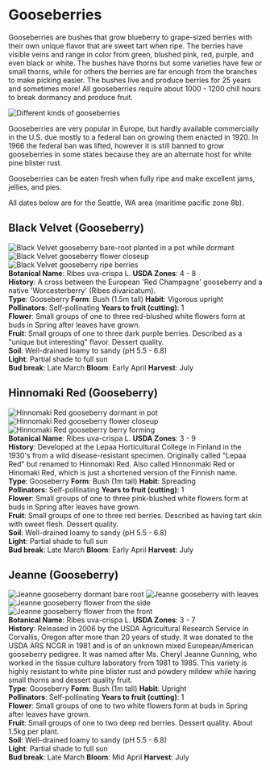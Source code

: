 # Gooseberries

Gooseberries are bushes that grow blueberry to grape-sized berries with their own unique flavor that are sweet tart when ripe. The berries have visible veins and range in color from green, blushed pink, red, purple, and even black or white. The bushes have thorns but some varieties have few or small thorns, while for others the berries are far enough from the branches to make picking easier. The bushes live and produce berries for 25 years and sometimes more! All gooseberries require about 1000 - 1200 chill hours to break dormancy and produce fruit.

![Different kinds of gooseberries](./gooseberry-varieties.jpg)

Gooseberries are very popular in Europe, but hardly available commercially in the U.S. due mostly to a federal ban on growing them enacted in 1920. In 1966 the federal ban was lifted, however it is still banned to grow gooseberries in some states because they are an alternate host for white pine blister rust.

Gooseberries can be eaten fresh when fully ripe and make excellent jams, jellies, and pies.

All dates below are for the Seattle, WA area (maritime pacific zone 8b).

## Black Velvet (Gooseberry)

<div class="strip">
  <img src="./black-velvet-gooseberry-dormant-in-pot.jpg" title="Black Velvet gooseberry bare-root planted in a pot while dormant"/>
  <img src="/2016/04/20/ribes-flower-comparison/black-velvet-gooseberry-flower.jpg" title="Black Velvet gooseberry flower closeup"/>
  <img src="./black-velvet-gooseberry-berries.jpg" title="Black Velvet gooseberry ripe berries"/>
</div>

<div class="plantInfo">
  <div class="row">
    <span class="column">
      <strong>Botanical Name</strong>: Ribes uva-crispa L.
    </span>
    <span class="column">
      <strong>USDA Zones</strong>: 4 - 8
    </span>
  </div>
  <div class="row">
    <span class="column">
      <strong>History</strong>: A cross between the European 'Red Champagne' gooseberry and a native 'Worcesterberry' (Ribes divaricatum).
    </span>
  </div>
  <div class="row">
    <span class="column">
      <strong>Type</strong>: Gooseberry
    </span>
    <span class="column">
      <strong>Form</strong>: Bush (1.5m tall)
    </span>
    <span class="column">
      <strong>Habit</strong>: Vigorous upright
    </span>
  </div>
  <div class="row">
    <span class="column">
      <strong>Pollinators</strong>: Self-pollinating
    </span>
    <span class="column">
      <strong>Years to fruit (cutting)</strong>: 1
    </span>
  </div>
  <div class="row">
    <span class="column">
      <strong>Flower</strong>: Small groups of one to three red-blushed white flowers form at buds in Spring after leaves have grown.
    </span>
  </div>
  <div class="row">
    <span class="column">
      <strong>Fruit</strong>: Small groups of one to three dark purple berries. Described as a "unique but interesting" flavor. Dessert quality.
    </span>
  </div>
  <div class="row">
    <span class="column">
      <strong>Soil</strong>: Well-drained loamy to sandy (pH 5.5 - 6.8)
    </span>
  </div>
  <div class="row">
    <span class="column">
      <strong>Light</strong>: Partial shade to full sun
    </span>
  </div>
  <div class="row">
    <span class="column">
      <strong>Bud break</strong>: Late March
    </span>
    <span class="column">
      <strong>Bloom</strong>: Early April
    </span>
    <span class="column">
      <strong>Harvest</strong>: July
    </span>
  </div>
</div>

## Hinnomaki Red (Gooseberry)

<div class="strip">
  <img src="./hinnomaki-red-gooseberry-dormant-in-pot.jpg" title="Hinnomaki Red gooseberry dormant in pot"/>
  <img src="/2016/04/20/ribes-flower-comparison/hinnomaki-red-gooseberry-flower.jpg" title="Hinnomaki Red gooseberry flower closeup"/>
  <img src="./hinnomaki-red-gooseberry-berry-forming.jpg" title="Hinnomaki Red gooseberry berry forming"/>
</div>

<div class="plantInfo">
  <div class="row">
    <span class="column">
      <strong>Botanical Name</strong>: Ribes uva-crispa L.
    </span>
    <span class="column">
      <strong>USDA Zones</strong>: 3 - 9
    </span>
  </div>
  <div class="row">
    <span class="column">
      <strong>History</strong>: Developed at the Lepaa Horticultural College in Finland in the 1930's from a wild disease-resistant specimen. Originally called "Lepaa Red" but renamed to Hinnomaki Red. Also called Hinnonmaki Red or Hinomaki Red, which is just a shortened version of the Finnish name.
    </span>
  </div>
  <div class="row">
    <span class="column">
      <strong>Type</strong>: Gooseberry
    </span>
    <span class="column">
      <strong>Form</strong>: Bush (1m tall)
    </span>
    <span class="column">
      <strong>Habit</strong>: Spreading
    </span>
  </div>
  <div class="row">
    <span class="column">
      <strong>Pollinators</strong>: Self-pollinating
    </span>
    <span class="column">
      <strong>Years to fruit (cutting)</strong>: 1
    </span>
  </div>
  <div class="row">
    <span class="column">
      <strong>Flower</strong>: Small groups of one to three pink-blushed white flowers form at buds in Spring after leaves have grown.
    </span>
  </div>
  <div class="row">
    <span class="column">
      <strong>Fruit</strong>: Small groups of one to three red berries. Described as having tart skin with sweet flesh. Dessert quality.
    </span>
  </div>
  <div class="row">
    <span class="column">
      <strong>Soil</strong>: Well-drained loamy to sandy (pH 5.5 - 6.8)
    </span>
  </div>
  <div class="row">
    <span class="column">
      <strong>Light</strong>: Partial shade to full sun
    </span>
  </div>
  <div class="row">
    <span class="column">
      <strong>Bud break</strong>: Late March
    </span>
    <span class="column">
      <strong>Bloom</strong>: Early April
    </span>
    <span class="column">
      <strong>Harvest</strong>: July
    </span>
  </div>
</div>

## Jeanne (Gooseberry)

<div class="strip">
  <img src="./jeanne-gooseberry-dormant-bare-root.jpg" title="Jeanne gooseberry dormant bare root"/>
  <img src="./jeanne-gooseberry-leaves.jpg" title="Jeanne gooseberry with leaves"/>
  <img src="./jeanne-gooseberry-flower-lateral.jpg" title="Jeanne gooseberry flower from the side"/>
  <img src="./jeanne-gooseberry-flower-center.jpg" title="Jeanne gooseberry flower from the front"/>
</div>

<div class="plantInfo">
  <div class="row">
    <span class="column">
      <strong>Botanical Name</strong>: Ribes uva-crispa L.
    </span>
    <span class="column">
      <strong>USDA Zones</strong>: 3 - 7
    </span>
  </div>
  <div class="row">
    <span class="column">
      <strong>History</strong>: Released in 2006 by the USDA Agricultural Research Service in Corvallis, Oregon after more than 20 years of study. It was donated to the USDA ARS NCGR in 1981 and is of an unknown mixed European/American gooseberry pedigree. It was named after Ms. Cheryl Jeanne Gunning, who worked in the tissue culture laboratory from 1981 to 1985. This variety is highly resistant to white pine blister rust and powdery mildew while having small thorns and dessert quality fruit.
    </span>
  </div>
  <div class="row">
    <span class="column">
      <strong>Type</strong>: Gooseberry
    </span>
    <span class="column">
      <strong>Form</strong>: Bush (1m tall)
    </span>
    <span class="column">
      <strong>Habit</strong>: Upright
    </span>
  </div>
  <div class="row">
    <span class="column">
      <strong>Pollinators</strong>: Self-pollinating
    </span>
    <span class="column">
      <strong>Years to fruit (cutting)</strong>: 1
    </span>
  </div>
  <div class="row">
    <span class="column">
      <strong>Flower</strong>: Small groups of one to two white flowers form at buds in Spring after leaves have grown.
    </span>
  </div>
  <div class="row">
    <span class="column">
      <strong>Fruit</strong>: Small groups of one to two deep red berries. Dessert quality. About 1.5kg per plant.
    </span>
  </div>
  <div class="row">
    <span class="column">
      <strong>Soil</strong>: Well-drained loamy to sandy (pH 5.5 - 6.8)
    </span>
  </div>
  <div class="row">
    <span class="column">
      <strong>Light</strong>: Partial shade to full sun
    </span>
  </div>
  <div class="row">
    <span class="column">
      <strong>Bud break</strong>: Late March
    </span>
    <span class="column">
      <strong>Bloom</strong>: Mid April
    </span>
    <span class="column">
      <strong>Harvest</strong>: July
    </span>
  </div>
</div>
